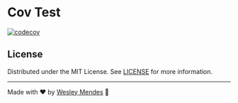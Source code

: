 # Cov Test

[![codecov](https://codecov.io/gh/Hacksbr/cov-test/branch/main/graph/badge.svg?token=3YVKHF2eyl)](https://codecov.io/gh/Hacksbr/cov-test)

## License

Distributed under the MIT License. See [LICENSE](LICENSE.md) for more information.

---

Made with ♥ by [Wesley Mendes](https://wesleymendes.com.br/) :wave:

